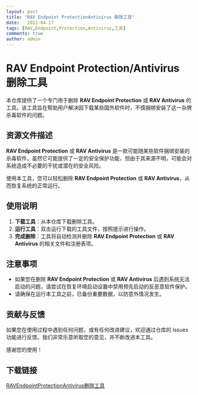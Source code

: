 ```yaml
---
layout: post
title: "RAV Endpoint ProtectionAntivirus 删除工具"
date:   2022-04-17
tags: [RAV,Endpoint,Protection,Antivirus,工具]
comments: true
author: admin
---
```

# RAV Endpoint Protection/Antivirus 删除工具

本仓库提供了一个专门用于删除 **RAV Endpoint Protection** 或 **RAV Antivirus** 的工具。该工具旨在帮助用户解决因下载某些国外软件时，不慎捆绑安装了这一杂牌杀毒软件的问题。

## 资源文件描述

**RAV Endpoint Protection** 或 **RAV Antivirus** 是一款可能随某些软件捆绑安装的杀毒软件。虽然它可能提供了一定的安全保护功能，但由于其来源不明，可能会对系统造成不必要的干扰或潜在的安全风险。

使用本工具，您可以轻松删除 **RAV Endpoint Protection** 或 **RAV Antivirus**，从而恢复系统的正常运行。

## 使用说明

1. **下载工具**：从本仓库下载删除工具。
2. **运行工具**：双击运行下载的工具文件，按照提示进行操作。
3. **完成删除**：工具将自动检测并删除 **RAV Endpoint Protection** 或 **RAV Antivirus** 的相关文件和注册表项。

## 注意事项

- 如果您在删除 **RAV Endpoint Protection** 或 **RAV Antivirus** 后遇到系统无法启动的问题，请尝试在恢复环境启动设置中禁用预先启动的反恶意软件保护。
- 请确保在运行本工具之前，已备份重要数据，以防意外情况发生。

## 贡献与反馈

如果您在使用过程中遇到任何问题，或有任何改进建议，欢迎通过仓库的 Issues 功能进行反馈。我们非常乐意听取您的意见，并不断改进本工具。

感谢您的使用！

## 下载链接

[RAVEndpointProtectionAntivirus删除工具](https://pan.quark.cn/s/dae074a9d510)